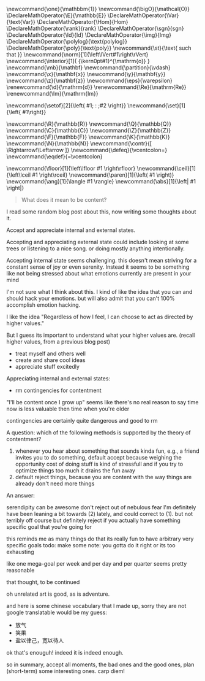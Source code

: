 \newcommand{\one}{\mathbbm{1}}
\newcommand{\bigO}{\mathcal{O}}
\DeclareMathOperator{\E}{\mathbb{E}}
\DeclareMathOperator{\Var}{\text{Var}}
\DeclareMathOperator{\Hom}{Hom}
\DeclareMathOperator{\rank}{rank}
\DeclareMathOperator{\sgn}{sgn}
\DeclareMathOperator{\Id}{Id}
\DeclareMathOperator{\img}{Img}
\DeclareMathOperator{\polylog}{\text{polylog}}
\DeclareMathOperator{\poly}{\text{poly}}
\newcommand{\st}{\text{ such that }}
\newcommand{\norm}[1]{\left\lVert#1\right\rVert}
\newcommand{\interior}[1]{ {\kern0pt#1}^{\mathrm{o}} }
\newcommand{\mb}{\mathbf}
\newcommand{\partition}{\vdash}
\newcommand{\x}{\mathbf{x}}
\newcommand{\y}{\mathbf{y}}
\newcommand{\z}{\mathbf{z}}
\newcommand{\eps}{\varepsilon}
\renewcommand{\d}{\mathrm{d}}
\renewcommand{\Re}{\mathrm{Re}}
\renewcommand{\Im}{\mathrm{Im}}

\newcommand{\setof}[2]{\left\{ #1\; : \;#2 \right\}}
\newcommand{\set}[1]{\left\{ #1\right\}}

\newcommand{\R}{\mathbb{R}}
\newcommand{\Q}{\mathbb{Q}}
\newcommand{\C}{\mathbb{C}}
\newcommand{\Z}{\mathbb{Z}}
\newcommand{\F}{\mathbb{F}}
\newcommand{\K}{\mathbb{K}}
\newcommand{\N}{\mathbb{N}}
\newcommand{\contr}{\[ \Rightarrow\!\Leftarrow \]}
\newcommand{\defeq}{\vcentcolon=}
\newcommand{\eqdef}{=\vcentcolon}

\newcommand{\floor}[1]{\left\lfloor #1 \right\rfloor}
\newcommand{\ceil}[1]{\left\lceil #1 \right\rceil}
\newcommand{\paren}[1]{\left( #1 \right)}
\newcommand{\ang}[1]{\langle #1 \rangle}
\newcommand{\abs}[1]{\left| #1 \right|}


> What does it mean to be content?

I read some random blog post about this, now writing some
thoughts about it. 

Accept and appreciate internal and external states. 

Accepting and appreciating external state could include looking
at some trees or listening to a nice song. or doing mostly
anything intentionally.

Accepting internal state seems challenging.
this doesn't mean striving for a constant sense of joy or even
serenity.
Instead it seems to be something like not being stressed about
what emotions currently are present in your mind

I'm not sure what I think about this. 
I kind of like the idea that you can and should hack your
emotions. but will also admit that you can't 100% accomplish
emotion hacking. 

I like the idea
"Regardless of how I feel, I can choose to act as directed by higher values."

But I guess its important to understand what your higher values
are. 
(recall higher values, from a previous blog post)

- treat myself and others well
- create and share cool ideas
- appreciate stuff excitedly

Appreciating internal and external states: 
- rm contingencies for contentment

"I'll be content once I grow up"
seems like there's no real reason to say time now is less
valuable then time when you're older 

contingencies are certainly quite dangerous and good to rm

A question: which  of the following methods is supported by the theory of contentment? 

1. whenever you hear about something that sounds kinda fun, e.g.,
   a friend invites you to do something, default accept because
   weighing the opportunity cost of doing stuff is kind of
   stressfull and if you try to optimize things too much it
   drains the fun away
2. default reject things, because you are content with the way
   things are already don't need more things

An answer: 

serendipity can be awesome
don't reject out of nebulous fear 
I'm definitely have been leaning a bit towards (2) lately, and
could correct to (1). but not terribly off course
but definitely reject if you actually have something specific
goal that you're going for 

this reminds me as many things do that its really fun to have
arbitrary very specific goals
todo: make some
note: you gotta do it right or its too exhausting

like one mega-goal per week and per day and per quarter seems
pretty reasonable

that thought, to be continued

oh unrelated art is good, as is adventure. 

and here is some chinese vocabulary that I made up, sorry they
are not google  translatable would be my guess:

- 放气
- 笑果
- 盐以律己，宽以待人

ok that's enouguh! indeed it is indeed enough.

so in summary, accept all moments, the bad ones and the good
ones, plan (short-term) some interesting ones. carp diem!


